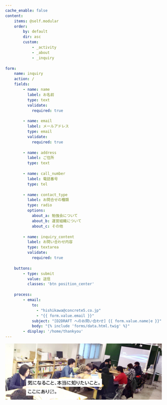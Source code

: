 ```yaml
---
cache_enable: false
content:
    items: @self.modular
    order:
        by: default
        dir: asc
        custom:
            - _activity
            - _about
            - _inquiry
            
form:
    name: inquiry
    action: /
    fields:
        - name: name
          label: お名前
          type: text
          validate:
            required: true

        - name: email
          label: メールアドレス
          type: email
          validate:
            required: true
            
        - name: address
          label: ご住所
          type: text
          
        - name: call_number
          label: 電話番号
          type: tel
        
        - name: contact_type
          label: お問合せの種類
          type: radio
          options:
            about_a: 勉強会について
            about_b: 運営組織について
            about_c: その他
        
        - name: inquiry_content
          label: お問い合わせ内容
          type: textarea
          validate:
            required: true

    buttons:
        - type: submit
          value: 送信
          classes: 'btn position_center'
    
    process:
        - email:
            to: 
              - "hishikawa@concrete5.co.jp"
              - "{{ form.value.email }}"
            subject: "[D2DRAFT へのお問い合わせ] {{ form.value.name|e }}"
            body: "{% include 'forms/data.html.twig' %}"
        - display: '/home/thankyou'
---
```


![気なること、本当に知りたいこと。ここにあります。](main_image.jpg)
